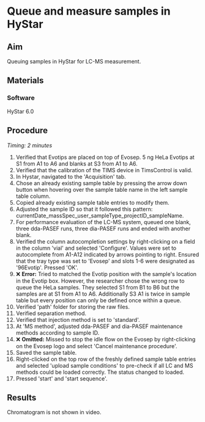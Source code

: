 # Queue and measure samples in HyStar


## Aim
Queuing samples in HyStar for LC-MS measurement.


## Materials
### Software
HyStar 6.0


## Procedure
*Timing: 2 minutes*

1. Verified that Evotips are placed on top of Evosep. 5 ng HeLa Evotips at S1 from A1 to A6 and blanks at S3 from A1 to A6.
2. Verified that the calibration of the TIMS device in TimsControl is valid.
3. In Hystar, navigated to the 'Acquisition' tab.
4. Chose an already existing sample table by pressing the arrow down button when hovering over the sample table name in the left sample table column.
5. Copied already existing sample table entries to modify them.
6. Adjusted the sample ID so that it followed this pattern: currentDate_massSpec_user_sampleType_projectID_sampleName.
7. For performance evaluation of the LC-MS system, queued one blank, three dda-PASEF runs, three dia-PASEF runs and ended with another blank.
8. Verified the column autocompletion settings by right-clicking on a field in the column 'vial' and selected 'Configure'. Values were set to autocomplete from A1-A12 indicated by arrows pointing to right. Ensured that the tray type was set to 'Evosep' and slots 1-6 were designated as '96Evotip'. Pressed 'OK'.
9. ❌ **Error:** Tried to matched the Evotip position with the sample's location in the Evotip box. 
However, the researcher chose the wrong row to queue the HeLa samples. They selected S1 from B1 to B6 but the samples are at S1 from A1 to A6. Additionally S3 A1 is twice in sample table but every position can only be defined once within a queue. 
10. Verified 'path' folder for storing the raw files.
11. Verified separation method.
12. Verified that injection method is set to 'standard'.
13. At 'MS method', adjusted dda-PASEF and dia-PASEF maintenance methods according to sample ID.
14. ❌ **Omitted:** Missed to stop the idle flow on the Evosep by right-clicking on the Evosep logo and select 'Cancel maintenance procedure'.
15. Saved the sample table.
16. Right-clicked on the top row of the freshly defined sample table entries and selected 'upload sample conditions' to pre-check if all LC and MS methods could be loaded correctly. The status changed to loaded.
17. Pressed 'start' and 'start sequence'.


## Results
Chromatogram is not shown in video.
